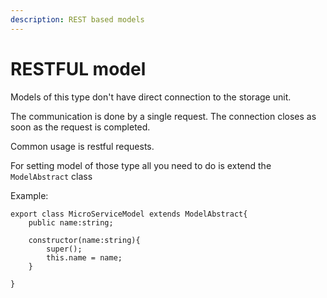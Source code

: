 ```yaml
---
description: REST based models
---
```


# RESTFUL model

Models of this type don't have direct connection to the storage unit.

The communication is done by a single request. The connection closes as soon as the request is completed.

Common usage is restful requests.

For setting model of those type all you need to do is extend the `ModelAbstract` class

Example:

```text
export class MicroServiceModel extends ModelAbstract{
    public name:string;
    
    constructor(name:string){
        super();
        this.name = name;
    }

}
```


